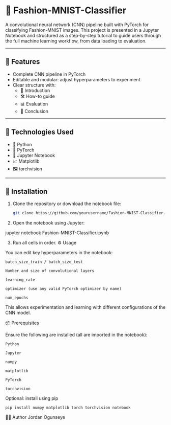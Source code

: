 # 🧠 Fashion-MNIST-Classifier

A convolutional neural network (CNN) pipeline built with PyTorch for classifying Fashion-MNIST images. This project is presented in a Jupyter Notebook and structured as a step-by-step tutorial to guide users through the full machine learning workflow, from data loading to evaluation.

---

## 📌 Features

- Complete CNN pipeline in PyTorch
- Editable and modular: adjust hyperparameters to experiment
- Clear structure with:
  - 📖 Introduction
  - 🛠️ How-to guide
  - 📊 Evaluation
  - 🧾 Conclusion

---

## 🧪 Technologies Used

- 🐍 Python  
- 🔦 PyTorch  
- 📓 Jupyter Notebook  
- 📈 Matplotlib  
- 🖼️ torchvision  

---

## 🚀 Installation

1. Clone the repository or download the notebook file:

   ```bash
   git clone https://github.com/yourusername/Fashion-MNIST-Classifier.git
2. Open the notebook using Jupyter:

jupyter notebook Fashion-MNIST-Classifier.ipynb

3. Run all cells in order.
⚙️ Usage

You can edit key hyperparameters in the notebook:

    batch_size_train / batch_size_test

    Number and size of convolutional layers

    learning_rate

    optimizer (use any valid PyTorch optimizer by name)

    num_epochs

This allows experimentation and learning with different configurations of the CNN model.

📦 Prerequisites

Ensure the following are installed (all are imported in the notebook):

    Python

    Jupyter

    numpy

    matplotlib

    PyTorch

    torchvision

Optional: install using pip
````
pip install numpy matplotlib torch torchvision notebook
````

👨‍💻 Author
Jordan Ogunseye


